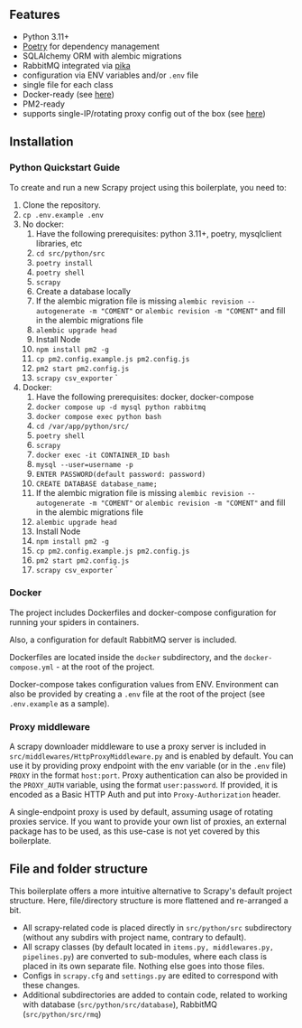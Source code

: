 ## Features

- Python 3.11+
- [Poetry](https://github.com/python-poetry/poetry) for dependency management
- SQLAlchemy ORM with alembic migrations
- RabbitMQ integrated via [pika](https://github.com/pika/pika/)
- configuration via ENV variables and/or `.env` file
- single file for each class
- Docker-ready (see [here](#docker))
- PM2-ready
- supports single-IP/rotating proxy config out of the box (see [here](#proxy-middleware))

## Installation

### Python Quickstart Guide
To create and run a new Scrapy project using this boilerplate, you need to:

1. Clone the repository.
2. `cp .env.example .env`
3. No docker:
   1. Have the following prerequisites: python 3.11+, poetry, mysqlclient libraries, etc
   2. `cd src/python/src`
   3. `poetry install`
   4. `poetry shell`
   5. `scrapy`
   6. Create a database locally
   7. If the alembic migration file is missing `alembic revision --autogenerate -m "COMENT"` or `alembic revision -m "COMENT"` and fill in the alembic migrations file
   8. `alembic upgrade head`
   9. Install Node
   10. `npm install pm2 -g`
   11. `cp pm2.config.example.js pm2.config.js`
   12. `pm2 start pm2.config.js`
   13. `scrapy csv_exporter`
`
4. Docker:
   1. Have the following prerequisites: docker, docker-compose
   2. `docker compose up -d mysql python rabbitmq`
   3. `docker compose exec python bash`
   4. `cd /var/app/python/src/`
   5. `poetry shell`
   6. `scrapy`
   7. `docker exec -it CONTAINER_ID bash`
   8. `mysql --user=username -p`
   9. `ENTER PASSWORD(default password: password)`
   10. `CREATE DATABASE database_name;`
   11. If the alembic migration file is missing `alembic revision --autogenerate -m "COMENT"` or `alembic revision -m "COMENT"` and fill in the alembic migrations file
   12. `alembic upgrade head`
   13. Install Node
   14. `npm install pm2 -g`
   15. `cp pm2.config.example.js pm2.config.js`
   16. `pm2 start pm2.config.js`
   17. `scrapy csv_exporter`
`



### Docker

The project includes Dockerfiles and docker-compose configuration for running your spiders in containers.

Also, a configuration for default RabbitMQ server is included.

Dockerfiles are located inside the `docker` subdirectory, and the `docker-compose.yml` - at the root of the project.

Docker-compose takes configuration values from ENV. Environment can also be provided by creating a `.env` file at the root of the project (see `.env.example` as a sample).

### Proxy middleware

A scrapy downloader middleware to use a proxy server is included in `src/middlewares/HttpProxyMiddleware.py` and is enabled by default. You can use it by providing proxy endpoint with the env variable (or in the `.env` file) `PROXY` in the format `host:port`. Proxy authentication can also be provided in the `PROXY_AUTH` variable, using the format `user:password`. If provided, it is encoded as a Basic HTTP Auth and put into `Proxy-Authorization` header.

A single-endpoint proxy is used by default, assuming usage of rotating proxies service. If you want to provide your own list of proxies, an external package has to be used, as this use-case is not yet covered by this boilerplate.

## File and folder structure

This boilerplate offers a more intuitive alternative to Scrapy's default project structure. Here, file/directory structure is more flattened and re-arranged a bit.

- All scrapy-related code is placed directly in `src/python/src` subdirectory (without any subdirs with project name, contrary to default).
- All scrapy classes (by default located in `items.py, middlewares.py, pipelines.py`) are converted to sub-modules, where each class is placed in its own separate file. Nothing else goes into those files.
- Configs in `scrapy.cfg` and `settings.py` are edited to correspond with these changes.
- Additional subdirectories are added to contain code, related to working with database (`src/python/src/database`), RabbitMQ (`src/python/src/rmq`)
